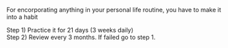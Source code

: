 For encorporating anything in your personal life routine, you have to make it into a habit

Step 1) Practice it for 21 days (3 weeks daily)  
Step 2) Review every 3 months. If failed go to step 1.  
